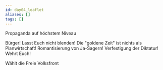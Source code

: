 ```yaml
---
id: day04_leaflet
aliases: []
tags: []
---
```


Propaganda auf höchstem Niveau

Bürger! Lasst Euch nicht blenden! Die "goldene Zeit" ist nichts als Planwirtschaft! Romantisierung von
Ja-Sagern! Verfestigung der Diktatur! Wehrt Euch!

Wählt die Freie Volksfront
